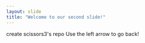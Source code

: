 ```yaml
---
layout: slide
title: "Welcome to our second slide!"
---
```

create scissors3's repo
Use the left arrow to go back!
